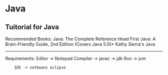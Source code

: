 # Java

Tuitorial for Java
----------------------------------------------------------------------------------------
Recommended Books:
        Java: The Complete Reference
        Head First Java: A Brain-Friendly Guide, 2nd Edition (Covers Java 5.0)*
        Kathy Sierra's Java
        
----------------------------------------------------------------------------------------

Requirements:
        Editor -> Notepad
        Compiler -> javac -> jdk
        Run -> jvm
        
        IDE -> netbeans eclipse
        
